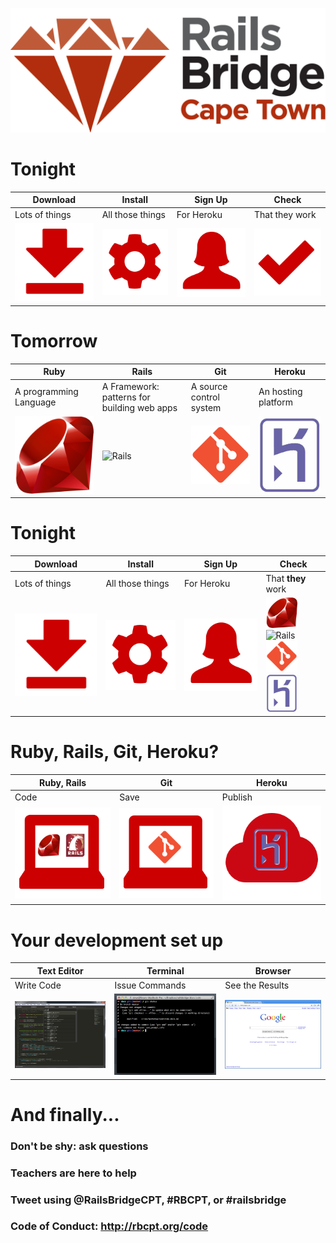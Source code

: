 <!SLIDE centereverything bullets>
![Railsbridge](img/rails-bridge-cape-town-logo-large.png)

<!SLIDE center>
# Tonight

|Download|Install|Sign Up|Check|
|---|---|---|---|
|Lots of things|All those things|For Heroku|That they work|
| <img src="img/download.png" alt="Download" > | <img src="img/install.png" alt="Install" > | <img src="img/user.png" alt="Sign Up" > | <img src="img/check.png" alt="Check" > |

<!SLIDE center>
# Tomorrow

|Ruby|Rails|Git|Heroku|
|---|---|---|---|
|A programming Language|A Framework: patterns for building web apps|A source control system|An hosting platform|
| <img src="img/ruby-logo.jpg" alt="Ruby" width="250"> | <img src="img/rails_logo.jpg" alt="Rails" width="250"> | <img src="img/git-icon.png" alt="Git" width="250"> | <img src="img/heroku-logo.png" alt="Heroku"  width="250" > |

<!SLIDE center>
# Tonight

|Download|Install|Sign Up|Check|
|---|---|---|---|
|Lots of things|All those things|For Heroku|That **they** work|
| <img src="img/download.png" alt="Download" > | <img src="img/install.png" alt="Install" > | <img src="img/user.png" alt="Sign Up" > | <img src="img/ruby-logo.jpg" alt="Ruby" width="50" > <img src="img/rails_logo.jpg" alt="Rails" width="50" > <img src="img/git-icon.png" alt="Git" width="50" > <img src="img/heroku-logo.png" alt="Heroku" width="50" > |

<!SLIDE center>
# Ruby, Rails, Git, Heroku?

|Ruby, Rails|Git|Heroku|
|---|---|---|
|Code|Save|Publish|
| <img src="img/fit-together-ruby-rails.png" alt="Ruby, Rails" width="250"> | <img src="img/fit-together-git.png" alt="Git" width="250"> | <img src="img/fit-together-heroku.png" alt="Heroku" width="250"> |


<!SLIDE center>
# Your development set up

|Text Editor|Terminal|Browser|
|---|---|---|
|Write Code|Issue Commands|See the Results|
| <img src="img/set-up-text-editor.png" alt="Sublime Text" width="250"> | <img src="img/set-up-terminal.png" alt="Terminal" width="250"> | <img src="img/set-up-browser.png" alt="Browser" width="250"> |

<!SLIDE bullets>
# And finally...

### Don't be shy: ask questions
### Teachers are here to help
### Tweet using @RailsBridgeCPT, #RBCPT, or #railsbridge
### Code of Conduct: <http://rbcpt.org/code>